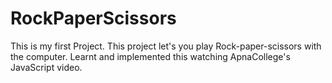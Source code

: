 # RockPaperScissors
This is my first Project. This project let's you play Rock-paper-scissors with the computer. Learnt and implemented this watching ApnaCollege's JavaScript video.
